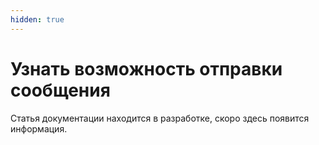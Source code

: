 ```yaml
---
hidden: true
---
```


# Узнать возможность отправки сообщения

Статья документации находится в разработке, скоро здесь появится информация.
